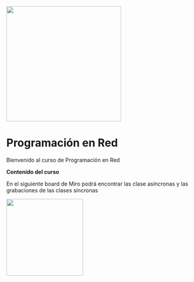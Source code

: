 <img src="https://www.icesi.edu.co/calipostalessonoras/images/logo_icesi-01.png" width="300"><br>

# Programación en Red

<p>Bienvenido al curso de Programación en Red</p>

<b>Contenido del curso</b><br>
<p>En el siguiente board de Miro podrá encontrar las clase asíncronas y las grabaciones de las clases síncronas</p>
<a href="https://miro.com/app/board/o9J_lWAhZoQ=/" target="_blank"><img src="https://appmirror.net/wp-content/uploads/2020/12/miro-icon-1200x1200.png" width="200"></a>
<br>

